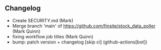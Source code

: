 ## Changelog

- Create SECURITY.md (Mark)
- Merge branch 'main' of https://github.com/finsite/stock_data_poller (Mark Quinn)
- fixing workflow job titles (Mark Quinn)
- bump: patch version + changelog [skip ci] (github-actions[bot])